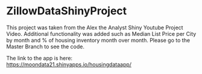 # ZillowDataShinyProject
This project was taken from the Alex the Analyst Shiny Youtube Project Video. Additional functionality was added such as Median List Price per City by month and % of housing inventory month over month. Please go to the Master Branch to see the code.

The link to the app is here: https://moondata21.shinyapps.io/housingdataapp/
